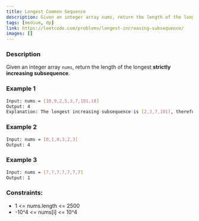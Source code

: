 ```yaml
---
title: Longest Common Sequence
description: Given an integer array nums, return the length of the longest strictly increasing subsequence.
tags: [medium, dp]
link: https://leetcode.com/problems/longest-increasing-subsequence/
images: []
---
```


### Description

Given an integer array `nums`, return the length of the longest **strictly increasing subsequence**.

 

### Example 1

```bash
Input: nums = [10,9,2,5,3,7,101,18]
Output: 4
Explanation: The longest increasing subsequence is [2,3,7,101], therefore the length is 4.
```

### Example 2

```bash
Input: nums = [0,1,0,3,2,3]
Output: 4
```

### Example 3

```bash
Input: nums = [7,7,7,7,7,7,7]
Output: 1
```


### Constraints:

- 1 <= nums.length <= 2500
- -10^4 <= nums[i] <= 10^4
